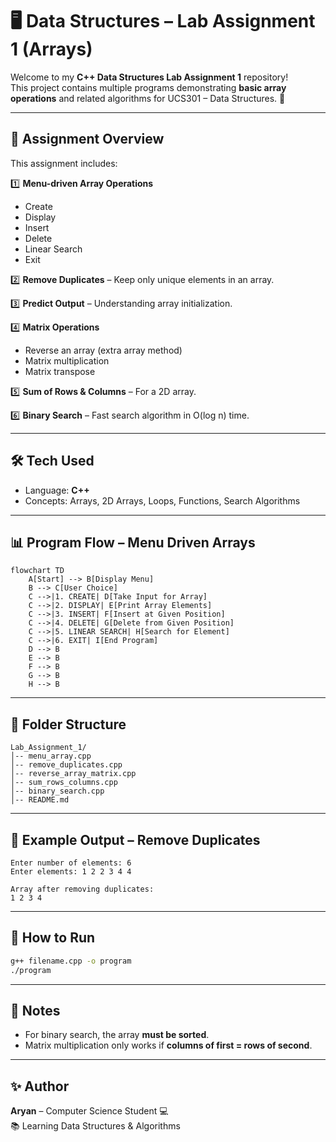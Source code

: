 # 🖥️ Data Structures – Lab Assignment 1 (Arrays)

Welcome to my **C++ Data Structures Lab Assignment 1** repository!  
This project contains multiple programs demonstrating **basic array operations** and related algorithms for UCS301 – Data Structures. 🚀

---

## 📜 **Assignment Overview**
This assignment includes:

1️⃣ **Menu-driven Array Operations**  
   - Create  
   - Display  
   - Insert  
   - Delete  
   - Linear Search  
   - Exit  

2️⃣ **Remove Duplicates** – Keep only unique elements in an array.  

3️⃣ **Predict Output** – Understanding array initialization.  

4️⃣ **Matrix Operations**  
   - Reverse an array (extra array method)  
   - Matrix multiplication  
   - Matrix transpose  

5️⃣ **Sum of Rows & Columns** – For a 2D array.  

6️⃣ **Binary Search** – Fast search algorithm in O(log n) time.  

---

## 🛠 **Tech Used**
- Language: **C++**
- Concepts: Arrays, 2D Arrays, Loops, Functions, Search Algorithms

---

## 📊 **Program Flow – Menu Driven Arrays**
```mermaid
flowchart TD
    A[Start] --> B[Display Menu]
    B --> C[User Choice]
    C -->|1. CREATE| D[Take Input for Array]
    C -->|2. DISPLAY| E[Print Array Elements]
    C -->|3. INSERT| F[Insert at Given Position]
    C -->|4. DELETE| G[Delete from Given Position]
    C -->|5. LINEAR SEARCH| H[Search for Element]
    C -->|6. EXIT| I[End Program]
    D --> B
    E --> B
    F --> B
    G --> B
    H --> B
```

---

## 📂 **Folder Structure**
```
Lab_Assignment_1/
│-- menu_array.cpp
│-- remove_duplicates.cpp
│-- reverse_array_matrix.cpp
│-- sum_rows_columns.cpp
│-- binary_search.cpp
│-- README.md
```

---

## 🧠 **Example Output – Remove Duplicates**
```
Enter number of elements: 6
Enter elements: 1 2 2 3 4 4

Array after removing duplicates:
1 2 3 4
```

---

## 🚀 **How to Run**
```bash
g++ filename.cpp -o program
./program
```

---

## 📌 **Notes**
- For binary search, the array **must be sorted**.
- Matrix multiplication only works if **columns of first = rows of second**.

---

## ✨ Author
**Aryan** – Computer Science Student 💻  
📚 Learning Data Structures & Algorithms  
